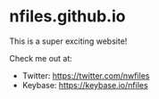 # nfiles.github.io
This is a super exciting website!

Check me out at:
- Twitter: https://twitter.com/nwfiles
- Keybase: https://keybase.io/nfiles
